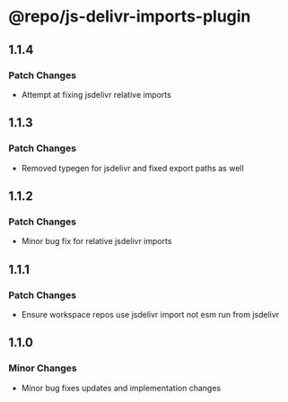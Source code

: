 # @repo/js-delivr-imports-plugin

## 1.1.4

### Patch Changes

- Attempt at fixing jsdelivr relative imports

## 1.1.3

### Patch Changes

- Removed typegen for jsdelivr and fixed export paths as well

## 1.1.2

### Patch Changes

- Minor bug fix for relative jsdelivr imports

## 1.1.1

### Patch Changes

- Ensure workspace repos use jsdelivr import not esm run from jsdelivr

## 1.1.0

### Minor Changes

- Minor bug fixes updates and implementation changes
